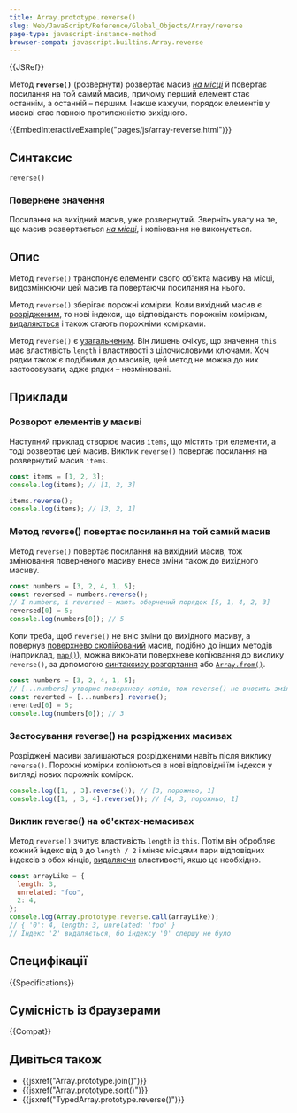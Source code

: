 ```yaml
---
title: Array.prototype.reverse()
slug: Web/JavaScript/Reference/Global_Objects/Array/reverse
page-type: javascript-instance-method
browser-compat: javascript.builtins.Array.reverse
---
```


{{JSRef}}

Метод **`reverse()`** (розвернути) розвертає масив _[на місці](https://en.wikipedia.org/wiki/In-place_algorithm)_ й повертає посилання на той самий масив, причому перший елемент стає останнім, а останній – першим. Інакше кажучи, порядок елементів у масиві стає повною протилежністю вихідного.

{{EmbedInteractiveExample("pages/js/array-reverse.html")}}

## Синтаксис

```js-nolint
reverse()
```

### Повернене значення

Посилання на вихідний масив, уже розвернутий. Зверніть увагу на те, що масив розвертається _[на місці](https://en.wikipedia.org/wiki/In-place_algorithm)_, і копіювання не виконується.

## Опис

Метод `reverse()` транспонує елементи свого об'єкта масиву на місці, видозмінюючи цей масив та повертаючи посилання на нього.

Метод `reverse()` зберігає порожні комірки. Коли вихідний масив є [розрідженим](/uk/docs/Web/JavaScript/Guide/Indexed_collections#rozridzheni-masyvy), то нові індекси, що відповідають порожнім коміркам, [видаляються](/uk/docs/Web/JavaScript/Reference/Operators/delete) і також стають порожніми комірками.

Метод `reverse()` є [узагальненим](/uk/docs/Web/JavaScript/Reference/Global_Objects/Array#uzahalneni-metody-masyvu). Він лишень очікує, що значення `this` має властивість `length` і властивості з цілочисловими ключами. Хоч рядки також є подібними до масивів, цей метод не можна до них застосовувати, адже рядки – незмінювані.

## Приклади

### Розворот елементів у масиві

Наступний приклад створює масив `items`, що містить три елементи, а тоді розвертає цей масив. Виклик `reverse()` повертає посилання на розвернутий масив `items`.

```js
const items = [1, 2, 3];
console.log(items); // [1, 2, 3]

items.reverse();
console.log(items); // [3, 2, 1]
```

### Метод reverse() повертає посилання на той самий масив

Метод `reverse()` повертає посилання на вихідний масив, тож змінювання поверненого масиву внесе зміни також до вихідного масиву.

```js
const numbers = [3, 2, 4, 1, 5];
const reversed = numbers.reverse();
// І numbers, і reversed – мають обернений порядок [5, 1, 4, 2, 3]
reversed[0] = 5;
console.log(numbers[0]); // 5
```

Коли треба, щоб `reverse()` не вніс зміни до вихідного масиву, а повернув [поверхнево скопійований](/uk/docs/Glossary/Shallow_copy) масив, подібно до інших методів (наприклад, [`map()`](/uk/docs/Web/JavaScript/Reference/Global_Objects/Array/map)), можна виконати поверхневе копіювання до виклику `reverse()`, за допомогою [синтаксису розгортання](/uk/docs/Web/JavaScript/Reference/Operators/Spread_syntax) або [`Array.from()`](/uk/docs/Web/JavaScript/Reference/Global_Objects/Array/from).

```js
const numbers = [3, 2, 4, 1, 5];
// [...numbers] утворює поверхневу копію, тож reverse() не вносить змін до вихідного масиву
const reverted = [...numbers].reverse();
reverted[0] = 5;
console.log(numbers[0]); // 3
```

### Застосування reverse() на розріджених масивах

Розріджені масиви залишаються розрідженими навіть після виклику `reverse()`. Порожні комірки копіюються в нові відповідні їм індекси у вигляді нових порожніх комірок.

```js
console.log([1, , 3].reverse()); // [3, порожньо, 1]
console.log([1, , 3, 4].reverse()); // [4, 3, порожньо, 1]
```

### Виклик reverse() на об'єктах-немасивах

Метод `reverse()` зчитує властивість `length` із `this`. Потім він обробляє кожний індекс від `0` до `length / 2` і міняє місцями пари відповідних індексів з обох кінців, [видаляючи](/uk/docs/Web/JavaScript/Reference/Operators/delete) властивості, якщо це необхідно.

```js
const arrayLike = {
  length: 3,
  unrelated: "foo",
  2: 4,
};
console.log(Array.prototype.reverse.call(arrayLike));
// { '0': 4, length: 3, unrelated: 'foo' }
// Індекс '2' видаляється, бо індексу '0' спершу не було
```

## Специфікації

{{Specifications}}

## Сумісність із браузерами

{{Compat}}

## Дивіться також

- {{jsxref("Array.prototype.join()")}}
- {{jsxref("Array.prototype.sort()")}}
- {{jsxref("TypedArray.prototype.reverse()")}}
